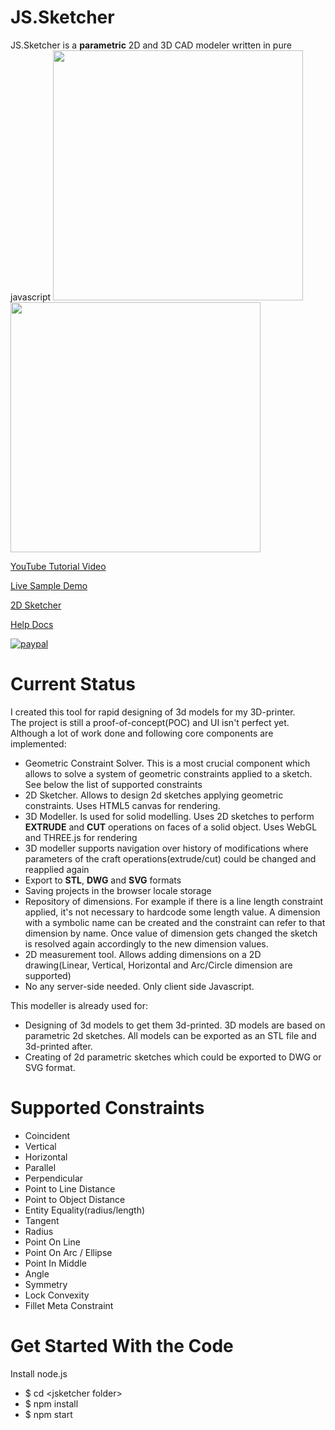JS.Sketcher
===========

JS.Sketcher is a **parametric** 2D and 3D CAD modeler written in pure javascript
<a href='https://www.youtube.com/watch?v=Vk3TTp8hNxQ&list=PLeoCiKHizvH8PZEyFvThHzVlnTF5XaL-R'> 
  <img src='../../wiki/img/sample2d.png' width='400px'>
  <img src='../../wiki/img/sample3d.png' width='400px'> 
</a>

[YouTube Tutorial Video](https://www.youtube.com/watch?v=Vk3TTp8hNxQ&list=PLeoCiKHizvH8PZEyFvThHzVlnTF5XaL-R)

[Live Sample Demo](http://web-cad.org/?sample)

[2D Sketcher](http://web-cad.org/sketcher.html#__sample2D__)

[Help Docs](./web/docs/index.md)

[![paypal](https://www.paypalobjects.com/en_US/i/btn/btn_donate_LG.gif)](https://www.paypal.com/cgi-bin/webscr?cmd=_donations&business=WADW7V7CC32CY&lc=US&item_name=web%2dcad%2eorg&currency_code=USD&bn=PP%2dDonationsBF%3abtn_donate_LG%2egif%3aNonHosted)

Current Status
==============

I created this tool for rapid designing of 3d models for my 3D-printer.  
The project is still a proof-of-concept(POC) and UI isn't perfect yet. 
Although a lot of work done and following core components are implemented:

* Geometric Constraint Solver. This is a most crucial component which allows to solve a system of geometric constraints applied to a sketch. 
  See below the list of supported constraints
* 2D Sketcher. Allows to design 2d sketches applying geometric constraints. Uses HTML5 canvas for rendering.      
* 3D Modeller. Is used for solid modelling. Uses 2D sketches to perform **EXTRUDE** and **CUT** operations on faces of a solid object. Uses WebGL and THREE.js for rendering
* 3D modeller supports navigation over history of modifications where parameters of the craft operations(extrude/cut) could be changed and reapplied again   
* Export to **STL**, **DWG** and **SVG** formats
* Saving projects in the browser locale storage
* Repository of dimensions. For example if there is a line length constraint applied, it's not necessary to hardcode some length value. 
  A dimension with a symbolic name can be created and the constraint can refer to that dimension by name. 
  Once value of dimension gets changed the sketch is resolved again accordingly to the new dimension values.  
* 2D measurement tool. Allows adding dimensions on a 2D drawing(Linear, Vertical, Horizontal and Arc/Circle dimension are supported)
* No any server-side needed. Only client side Javascript. 

This modeller is already used for:

* Designing of 3d models to get them 3d-printed. 3D models are based on parametric 2d sketches. All models can be exported as an STL file and 3d-printed after.     
* Creating of 2d parametric sketches which could be exported to DWG or SVG format.   

Supported Constraints
=====================

* Coincident
* Vertical
* Horizontal
* Parallel
* Perpendicular
* Point to Line Distance
* Point to Object Distance
* Entity Equality(radius/length)
* Tangent
* Radius
* Point On Line
* Point On Arc / Ellipse
* Point In Middle
* Angle
* Symmetry
* Lock Convexity
* Fillet Meta Constraint

Get Started With the Code
=========================

Install node.js

* $ cd \<jsketcher folder\>
* $ npm install
* $ npm start
